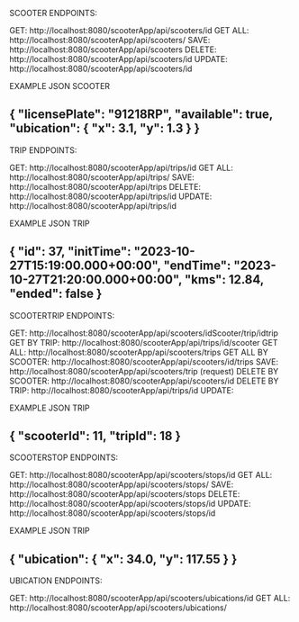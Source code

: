 SCOOTER ENDPOINTS:

GET: http://localhost:8080/scooterApp/api/scooters/id
GET ALL: http://localhost:8080/scooterApp/api/scooters/
SAVE: http://localhost:8080/scooterApp/api/scooters
DELETE: http://localhost:8080/scooterApp/api/scooters/id
UPDATE: http://localhost:8080/scooterApp/api/scooters/id

EXAMPLE JSON SCOOTER

{
"licensePlate": "91218RP",
"available": true,
"ubication": {
"x": 3.1,
"y": 1.3
}
}
--------------------------------------------------------------------------------------
TRIP ENDPOINTS:

GET: http://localhost:8080/scooterApp/api/trips/id
GET ALL: http://localhost:8080/scooterApp/api/trips/
SAVE: http://localhost:8080/scooterApp/api/trips
DELETE: http://localhost:8080/scooterApp/api/trips/id
UPDATE: http://localhost:8080/scooterApp/api/trips/id

EXAMPLE JSON TRIP

{
"id": 37,
"initTime": "2023-10-27T15:19:00.000+00:00",
"endTime": "2023-10-27T21:20:00.000+00:00",
"kms": 12.84,
"ended": false
}
--------------------------------------------------------------------------------------
SCOOTERTRIP ENDPOINTS:

GET: http://localhost:8080/scooterApp/api/scooters/idScooter/trip/idtrip
GET BY TRIP: http://localhost:8080/scooterApp/api/trips/id/scooter
GET ALL: http://localhost:8080/scooterApp/api/scooters/trips
GET ALL BY SCOOTER: http://localhost:8080/scooterApp/api/scooters/id/trips
SAVE: http://localhost:8080/scooterApp/api/scooters/trip (request)
DELETE BY SCOOTER: http://localhost:8080/scooterApp/api/scooters/id
DELETE BY TRIP: http://localhost:8080/scooterApp/api/trips/id
UPDATE: 

EXAMPLE JSON TRIP

{
"scooterId": 11,
"tripId": 18
}
--------------------------------------------------------------------------------------
SCOOTERSTOP ENDPOINTS:

GET: http://localhost:8080/scooterApp/api/scooters/stops/id
GET ALL: http://localhost:8080/scooterApp/api/scooters/stops/
SAVE: http://localhost:8080/scooterApp/api/scooters/stops
DELETE: http://localhost:8080/scooterApp/api/scooters/stops/id
UPDATE: http://localhost:8080/scooterApp/api/scooters/stops/id

EXAMPLE JSON TRIP

{
"ubication": {
"x": 34.0,
"y": 117.55
}
}
--------------------------------------------------------------------------------------
UBICATION ENDPOINTS:

GET: http://localhost:8080/scooterApp/api/scooters/ubications/id
GET ALL: http://localhost:8080/scooterApp/api/scooters/ubications/